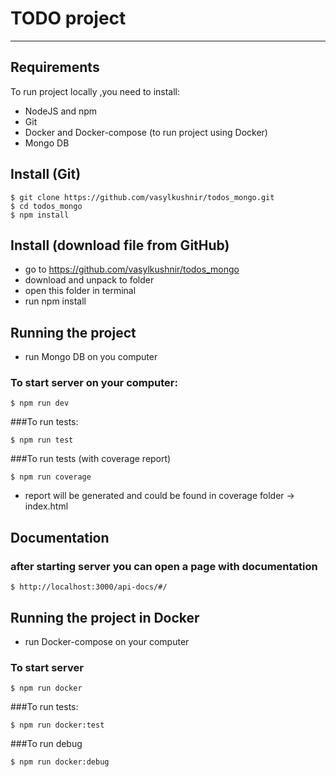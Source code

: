 # TODO project
---
## Requirements

To run project locally ,you need to install:
- NodeJS and npm
- Git
- Docker and Docker-compose (to run project using Docker)
- Mongo DB 

## Install (Git)

    $ git clone https://github.com/vasylkushnir/todos_mongo.git
    $ cd todos_mongo
    $ npm install

## Install (download file from GitHub)
- go to https://github.com/vasylkushnir/todos_mongo
- download and unpack to folder
- open this folder in terminal 
- run npm install

## Running the project
- run Mongo DB on you computer
### To start server on your computer:

    $ npm run dev

###To run tests:

    $ npm run test

###To run tests (with coverage report)

    $ npm run coverage

- report will be generated and could be found in coverage folder -> index.html

## Documentation
### after starting server you can open a page with documentation

   
    $ http://localhost:3000/api-docs/#/

## Running the project in Docker
- run Docker-compose on your computer
### To start server

    $ npm run docker

###To run tests:

    $ npm run docker:test

###To run debug

    $ npm run docker:debug
